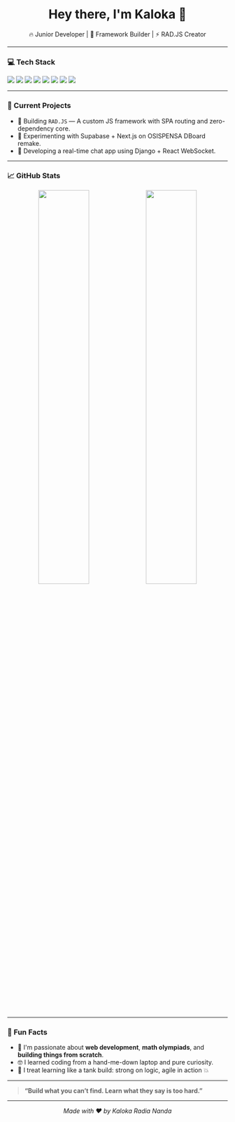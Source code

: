 <h1 align="center">Hey there, I'm Kaloka 👋</h1>

<p align="center">
  🔥 Junior Developer | 🧠 Framework Builder | ⚡ RAD.JS Creator
</p>

---

### 💻 Tech Stack
<p>
  <img src="https://img.shields.io/badge/-HTML5-E34F26?logo=html5&logoColor=white&style=flat" />
  <img src="https://img.shields.io/badge/-CSS3-1572B6?logo=css3&logoColor=white&style=flat" />
  <img src="https://img.shields.io/badge/-JavaScript-F7DF1E?logo=javascript&logoColor=black&style=flat" />
  <img src="https://img.shields.io/badge/-Python-3776AB?logo=python&logoColor=white&style=flat" />
  <img src="https://img.shields.io/badge/-React-61DAFB?logo=react&logoColor=black&style=flat" />
  <img src="https://img.shields.io/badge/-Next.js-000000?logo=next.js&logoColor=white&style=flat" />
  <img src="https://img.shields.io/badge/-TailwindCSS-38B2AC?logo=tailwind-css&logoColor=white&style=flat" />
  <img src="https://img.shields.io/badge/-Django-092E20?logo=django&logoColor=white&style=flat" />
</p>

---

### 🚧 Current Projects
- 🔨 Building `RAD.JS` — A custom JS framework with SPA routing and zero-dependency core.
- 🧪 Experimenting with Supabase + Next.js on OSISPENSA DBoard remake.
- 💬 Developing a real-time chat app using Django + React WebSocket.

---

### 📈 GitHub Stats

<p align="center">
  <img width="48%" src="https://github-readme-stats.vercel.app/api?username=kalokaradia&show_icons=true&theme=tokyonight" />
  <img width="48%" src="https://github-readme-streak-stats.herokuapp.com/?user=kalokaradia&theme=tokyonight" />
</p>

---

### 🎯 Fun Facts
- 🔎 I'm passionate about **web development**, **math olympiads**, and **building things from scratch**.
- 🤓 I learned coding from a hand-me-down laptop and pure curiosity.
- 🧠 I treat learning like a tank build: strong on logic, agile in action 💥

---

> **“Build what you can’t find. Learn what they say is too hard.”**

---

<p align="center">
  <em>Made with ❤️ by Kaloka Radia Nanda</em>
</p>
